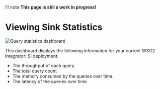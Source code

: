!!! note
    **This page is still a work in progress!**
    
# Viewing Sink Statistics

![Query statistics dashboard]({{base_path}}/images/streaming-integrator-grafana-dashboard/query_statistics_dashboard.png)

This dashboard displays the following information for your current WSO2 Integrator: SI deployment:

- The throughput of each query
- The total query count
- The memory consumed by the queries over time.
- The latency of the queries over time